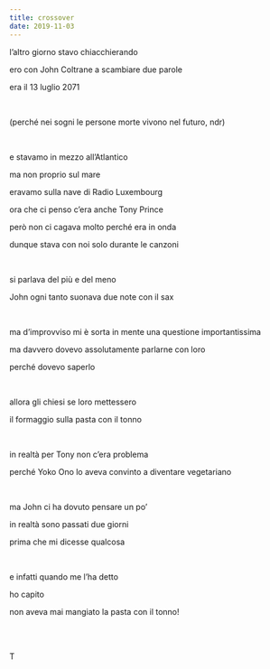 ```yaml
---
title: crossover
date: 2019-11-03
---
```

l’altro giorno stavo chiacchierando

ero con John Coltrane a scambiare due parole

era il 13 luglio 2071

<br />

(perché nei sogni le persone morte vivono nel futuro, ndr)

<br />

e stavamo in mezzo all’Atlantico

ma non proprio sul mare

eravamo sulla nave di Radio Luxembourg

ora che ci penso c’era anche Tony Prince

però non ci cagava molto perché era in onda

dunque stava con noi solo durante le canzoni

<br />

si parlava del più e del meno

John ogni tanto suonava due note con il sax

<br />

ma d’improvviso mi è sorta in mente una questione importantissima

ma davvero dovevo assolutamente parlarne con loro

perché dovevo saperlo

<br />

allora gli chiesi se loro mettessero

il formaggio sulla pasta con il tonno

<br />

in realtà per Tony non c’era problema

perché Yoko Ono lo aveva convinto a diventare vegetariano

<br />

ma John ci ha dovuto pensare un po’

in realtà sono passati due giorni

prima che mi dicesse qualcosa

<br />

e infatti quando me l’ha detto

ho capito

non aveva mai mangiato la pasta con il tonno!

<br />
<br />

T
